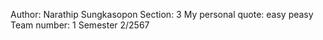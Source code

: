 Author: Narathip Sungkasopon
Section: 3
My personal quote: easy peasy
Team number: 1
Semester 2/2567

